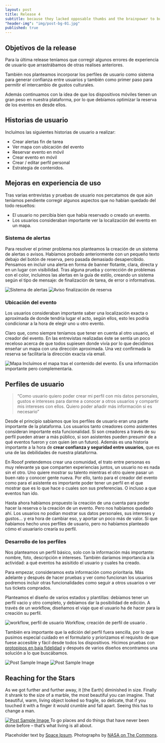 ```yaml
---
layout: post
title: Release 4
subtitle: because they lacked opposable thumbs and the brainpower to build a space program.
"header-img": "img/post-bg-01.jpg"
published: true
---
```



<h2>Objetivos de la release</h2>
<p>Para la última release teníamos que corregir algunos errores de experiencia de usuario que arrastrábamos de otras realises anteriores.</p>
<p>También nos planteamos incorporar los perfiles de usuario como sistema para generar confianza entre usuarios y también como primer paso para permitir el intercambio de gustos culturales.</p>
<p>Además continuamos con la idea de que los dispositivos móviles tienen un gran peso en nuestra plataforma, por lo que debíamos optimizar la reserva de los eventos en desde ellos.</p>

<h2 class="section-heading">Historias de usuario</h2>

<p>Incluímos las siguientes historias de usuario a realizar:
<ul>
<li> Crear alertas fin de tarea</li>
<li> Ver mapa con ubicación del evento</li>
<li> Reservar evento en móvil</li>
<li> Crear evento en móvil</li>
<li> Crear / editar perfil personal</li>
<li> Estrategia de contenidos.</li>
</ul>
</p>

<h2 class="section-heading">Mejoras en experiencia de uso</h2>

<p>Tras varias entrevistas y pruebas de usuario nos percatamos de que aún teníamos pendiente corregir algunos aspectos que no habían quedado del todo resueltos: 
<ul>
<li>El usuario no percibia bien que había reservado o creado un evento.</li>
<li>Los usuarios consideraban importante ver la localización del evento en un mapa.</li>
</ul>

<h3>Sistema de alertas</h3>
<p>Para resolver el primer problema nos planteamos la creación de un sistema de alertas o avisos. Habíamos probado anteriormente con un pequeño texto debajo del botón de reserva, pero pasada demasiado desapercibido. Pensamos en incluir una alerta en forma de banner flotante, clara, directa y en un lugar con visibilidad. Tras alguna prueba y corrección de problemas con el color, incluímos las alertas en la guía de estilo, creando un sistema según el tipo de mensaje: de finalización de tarea, de error o informativas.</p>

 <img src="{{ site.baseurl }}/img/alertas.png" alt="Sistema de alertas">
 
 <img src="{{ site.baseurl }}/img/aviso.jpg" alt="Aviso finalización de reserva">

<h3>Ubicación del evento</h3>
<p>Los usuarios consideraban importante saber una localización exacta o aproximada de donde tendría lugar el acto, según ellos, esto les podría condicionar a la hora de elegir uno u otro evento.</p>

<p>Claro que, como siempre teníamos que tener en cuenta al otro usuario, el creador del evento. En las entrevistas realizadas éste se sentía un poco receloso acerca de que todos supiesen donde vivía por lo que decidimos enseñar un mapa con una dirección aproximada. Una vez confirmada la reserva se facilitaría la dirección exacta vía email.
</p>
<img src="{{ site.baseurl }}/img/mapa.jpg" alt="Mapa">
<span class="caption text-muted">Incluímos el mapa tras el contenido del evento. Es una información importante pero complementaria.</span>

<h2 class="section-heading">Perfiles de usuario</h2>

<blockquote>“Como usuario quiero poder crear mi perfil con mis datos personales, gustos e intereses para darme a conocer a otros usuarios y compartir mis intereses con ellos. Quiero poder añadir más información si es necesario”</blockquote>

<p>Desde el principio sabíamos que los perfiles de usuario eran una parte importante de la plataforma. Los usuarios tanto creadores como asistentes consideran importante esta funcionalidad. Si son creadores a través de su perfil pueden atraer a más público, si son asistentes pueden presumir de a qué eventos fueron y con quien (en un futuro). Además es una historia importante a la hora de <strong>crear confianza y seguridad entre usuarios</strong>, que es una de las debilidades de nuestra plataforma.</p>

<p>En Rooof pretendemos crear una comunidad, el trato entre personas es muy relevante ya que comparten experiencias juntos, un usuario no es nada sin el otro. Uno quiere mostrar su talento mientras el otro quiere pasar un buen rato y conocer gente nueva. Por ello, tanto para el creador del evento como para el asistente es importante poder tener un perfil en el que mostrar que es lo que hace o cuales son sus preferencias. O incluso a que eventos han ido.</p>

<p>Hasta ahora habíamos propuesto la creación de una cuenta para poder hacer la reserva o la creación de un evento. Pero nos habíamos quedado ahí. Los usuarios no podían mostrar sus datos personales, sus intereses y gustos... y era hora de cambiar eso, y aportar un poco más de valor. Si que habíamos hecho unos perfiles de usuario, pero no habíamos planteado cómo el usuariario crearía su perfil.</p>

<h3 class="section-heading">Desarrollo de los perfiles</h3>

<p>Nos planteamos un perfil básico, solo con la información más importante: nombre, foto, descripción e intereses. También daríamos importancia a la actividad: a qué eventos ha asisitido el usuario y cuales ha creado.</p>

<p>Para empezar, consideramos esta información como prioritaria. Más adelante y después de hacer pruebas y ver como funcionan los usuarios podremos incluir otras funcionalidades como seguir a otros usuarios o ver tus tickets comprados.</p>

<p>Planteamos el diseño de varios estados y plantillas: debíamos tener un perfil vacio y otro completo, y debíamos dar la posibilidad de edición. A través de un workflow, diseñamos el viaje que el usuario ha de hacer para la creación su perfil.</p>

<img src="{{ site.baseurl }}/img/05-workflow-perfiles.png" alt="workflow, perfil de usuario">
<span class="caption text-muted">Workflow, creación de perfil de usuario
.</span>

<p>También era importante que la edición del perfil fuera sencilla, por lo que pusimos especial cuidado en el formulario y priorizamos el requisito de que fuese accesible y fácil desde todos los dispositivos. Hicimos pruebas con <a href="http://marvl.in/78d526" target="_blank">protopipos en baja fidelidad</a> y después de varios diseños encontramos una solución a lo que buscábamos.</p>

<img src="{{ site.baseurl }}/img/aviso.jpg" alt="Post Sample Image">
<img src="{{ site.baseurl }}/img/aviso.jpg" alt="Post Sample Image">



<h2 class="section-heading">Reaching for the Stars</h2>

<p>As we got further and further away, it [the Earth] diminished in size. Finally it shrank to the size of a marble, the most beautiful you can imagine. That beautiful, warm, living object looked so fragile, so delicate, that if you touched it with a finger it would crumble and fall apart. Seeing this has to change a man.</p>

<a href="#">
    <img src="{{ site.baseurl }}/img/post-sample-image.jpg" alt="Post Sample Image">
</a>
<span class="caption text-muted">To go places and do things that have never been done before – that’s what living is all about.</span>


<p>Placeholder text by <a href="http://spaceipsum.com/">Space Ipsum</a>. Photographs by <a href="https://www.flickr.com/photos/nasacommons/">NASA on The Commons</a>.</p>

